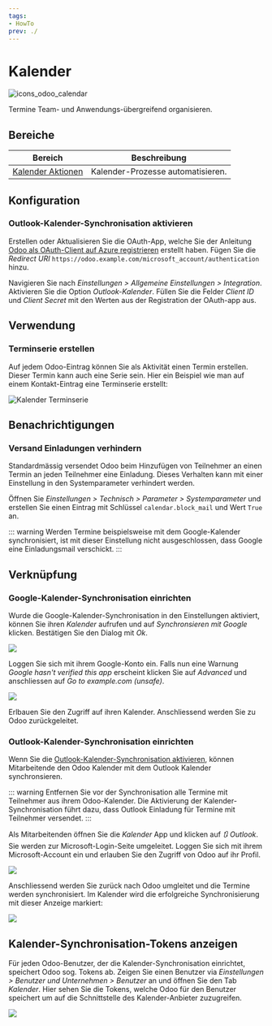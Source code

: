 ```yaml
---
tags:
- HowTo
prev: ./
---
```

# Kalender
![icons_odoo_calendar](assets/icons_odoo_calendar.png)

Termine Team- und Anwendungs-übergreifend organisieren.

## Bereiche

| Bereich                                     | Beschreibung                      |
| ------------------------------------------- | --------------------------------- |
| [Kalender Aktionen](Kalender%20Aktionen.md) | Kalender-Prozesse automatisieren. |

## Konfiguration

### Outlook-Kalender-Synchronisation aktivieren

Erstellen oder Aktualisieren Sie die OAuth-App, welche Sie der Anleitung [Odoo als OAuth-Client auf Azure registrieren](Einstellungen%20OAuth.md#Odoo%20als%20OAuth-Client%20auf%20Azure%20registrieren) erstellt haben. Fügen Sie die  *Redirect URI* `https://odoo.example.com/microsoft_account/authentication` hinzu.

Navigieren Sie nach *Einstellungen > Allgemeine Einstellungen > Integration*. Aktivieren Sie die Option *Outlook-Kalender*. Füllen Sie die Felder *Client ID* und *Client Secret* mit den Werten aus der Registration der OAuth-app aus.

## Verwendung

### Terminserie erstellen

Auf jedem Odoo-Eintrag können Sie als Aktivität einen Termin erstellen. Dieser Termin kann auch eine Serie sein. Hier ein Beispiel wie man auf einem Kontakt-Eintrag eine Terminserie erstellt:

![Kalender Terminserie](assets/Kalender%20Terminserie.gif)

## Benachrichtigungen

### Versand Einladungen verhindern

Standardmässig versendet Odoo beim Hinzufügen von Teilnehmer an einen Termin an jeden Teilnehmer eine Einladung. Dieses Verhalten kann mit einer Einstellung in den Systemparameter verhindert werden.

Öffnen Sie *Einstellungen > Technisch > Parameter > Systemparameter* und erstellen Sie einen Eintrag mit Schlüssel `calendar.block_mail` und Wert `True` an.

::: warning
Werden Termine beispielsweise mit dem Google-Kalender synchronisiert, ist mit dieser Einstellung nicht ausgeschlossen, dass Google eine Einladungsmail verschickt.
:::

## Verknüpfung

### Google-Kalender-Synchronisation einrichten

Wurde die Google-Kalender-Synchronisation in den Einstellungen aktiviert, können Sie ihren *Kalender* aufrufen und auf *Synchronsieren mit Google* klicken. Bestätigen Sie den Dialog mit *Ok*.

![](assets/Calendar%20Redirect.png)

Loggen Sie sich mit ihrem Google-Konto ein. Falls nun eine Warnung *Google hasn't verified this app* erscheint klicken Sie auf *Advanced* und anschliessen auf *Go to example.com (unsafe)*.

![](assets/Calendar%20Unverified.png)

Erlbauen Sie den Zugriff auf ihren Kalender. Anschliessend werden Sie zu Odoo zurückgeleitet.

### Outlook-Kalender-Synchronisation einrichten

Wenn Sie die [Outlook-Kalender-Synchronisation aktivieren](#Outlook-Kalender-Synchronisation%20aktivieren), können Mitarbeitende den Odoo Kalender mit dem Outlook Kalender synchronsieren.

::: warning
Entfernen Sie vor der Synchronisation alle Termine mit Teilnehmer aus ihrem Odoo-Kalender. Die Aktivierung der Kalender-Synchronisation führt dazu, dass Outlook Einladung für Termine mit Teilnehmer versendet. 
:::

Als Mitarbeitenden öffnen Sie die *Kalender* App und klicken auf *🔃 Outlook*. Sie werden zur Microsoft-Login-Seite umgeleitet. Loggen Sie sich mit ihrem Microsoft-Account ein und erlauben Sie den Zugriff von Odoo auf ihr Profil.

![](assets/Kalender%20Microsoft%20Zugriff.png)

Anschliessend werden Sie zurück nach Odoo umgleitet und die Termine werden synchronisiert. Im Kalender wird die erfolgreiche Synchronisierung mit dieser Anzeige markiert:

![](assets/Kalender%20Outlook%20Sync.png)

## Kalender-Synchronisation-Tokens anzeigen

Für jeden Odoo-Benutzer, der die Kalender-Synchronisation einrichtet, speichert Odoo sog. Tokens ab. Zeigen Sie einen Benutzer via *Einstellungen > Benutzer und Unternehmen > Benutzer* an und öffnen Sie den Tab *Kalender*. Hier sehen Sie die Tokens, welche Odoo für den Benutzer speichert um auf die Schnittstelle des Kalender-Anbieter zuzugreifen.

![](assets/Kalender%20Benutzer%20Outlook%20Tokens.png)